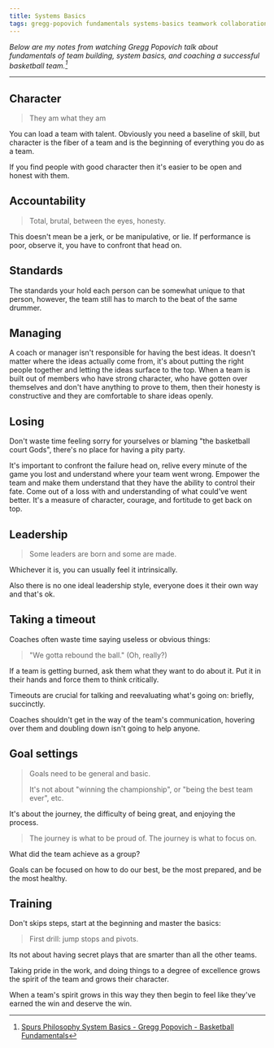 ```yaml
---
title: Systems Basics
tags: gregg-popovich fundamentals systems-basics teamwork collaboration communication responsibility character standards losing leadership timeouts goal-setting failure
---
```


_Below are my notes from watching Gregg Popovich talk about fundamentals of team building, system basics, and coaching a successful basketball team.[^team]_

---

## Character

> They am what they am

You can load a team with talent. Obviously you need a baseline of skill, but character is the fiber of a team and is the beginning of everything you do as a team.

If you find people with good character then it's easier to be open and honest with them.

## Accountability

> Total, brutal, between the eyes, honesty.

This doesn't mean be a jerk, or be manipulative, or lie. If performance is poor, observe it, you have to confront that head on.

## Standards

The standards your hold each person can be somewhat unique to that person, however, the team still has to march to the beat of the same drummer.

## Managing

A coach or manager isn't responsible for having the best ideas. It doesn't matter where the ideas actually come from, it's about putting the right people together and letting the ideas surface to the top. When a team is built out of members who have strong character, who have gotten over themselves and don't have anything to prove to them, then their honesty is constructive and they are comfortable to share ideas openly.

## Losing

Don't waste time feeling sorry for yourselves or blaming "the basketball court Gods", there's no place for having a pity party.

It's important to confront the failure head on, relive every minute of the game you lost and understand where your team went wrong. Empower the team and make them understand that they have the ability to control their fate. Come out of a loss with and understanding of what could've went better. It's a measure of character, courage, and fortitude to get back on top.

## Leadership

> Some leaders are born and some are made.

Whichever it is, you can usually feel it intrinsically.

Also there is no one ideal leadership style, everyone does it their own way and that's ok.

## Taking a timeout

Coaches often waste time saying useless or obvious things:

> "We gotta rebound the ball." (Oh, really?)

If a team is getting burned, ask them what they want to do about it. Put it in their hands and force them to think critically.

Timeouts are crucial for talking and reevaluating what's going on: briefly, succinctly.

Coaches shouldn't get in the way of the team's communication, hovering over them and doubling down isn't going to help anyone.

## Goal settings

> Goals need to be general and basic.
>
> It's not about "winning the championship", or "being the best team ever", etc.

It's about the journey, the difficulty of being great, and enjoying the process.

> The journey is what to be proud of. The journey is what to focus on.

What did the team achieve as a group?

Goals can be focused on how to do our best, be the most prepared, and be the most healthy.

## Training

Don't skips steps, start at the beginning and master the basics:

> First drill: jump stops and pivots.

Its not about having secret plays that are smarter than all the other teams.

Taking pride in the work, and doing things to a degree of excellence grows the spirit of the team and grows their character.

When a team's spirit grows in this way they then begin to feel like they've earned the win and deserve the win.

[^team]: [Spurs Philosophy System Basics - Gregg Popovich - Basketball Fundamentals](https://youtu.be/XBZTPtENQCY)


